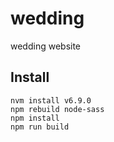 # wedding
wedding website

## Install
```
nvm install v6.9.0
npm rebuild node-sass
npm install
npm run build
```

